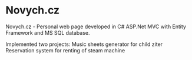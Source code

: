 # Novych.cz
Novych.cz - Personal web page developed in C# ASP.Net MVC with Entity Framework and MS SQL database.

Implemented two projects:
  Music sheets generator for child ziter
  Reservation system for renting of steam machine
